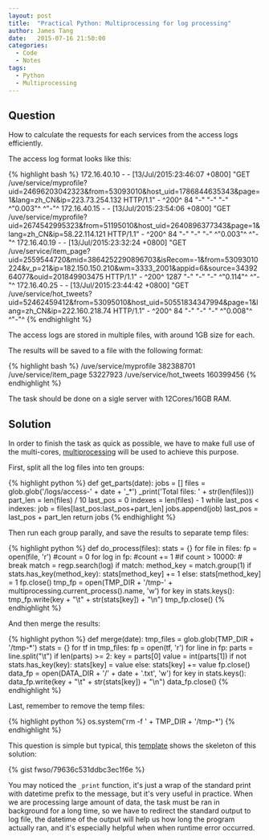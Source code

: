 ```yaml
---
layout: post
title:  "Practical Python: Multiprocessing for log processing"
author: James Tang
date:   2015-07-16 21:50:00
categories:
  - Code
  - Notes
tags:
  - Python
  - Multiprocessing
---
```


## Question

How to calculate the requests for each services from the access logs efficiently. 

The access log format looks like this:

{% highlight bash %}
172.16.40.10 - - [13/Jul/2015:23:46:07 +0800] "GET /uve/service/myprofile?uid=24696203042323&from=53093010&host_uid=1786844635343&page=1&lang=zh_CN&ip=223.73.254.132 HTTP/1.1" - ^200^ 84 "-" "-" "-" ^"0.003"^ ^"-"^
172.16.40.15 - - [13/Jul/2015:23:54:06 +0800] "GET /uve/service/myprofile?uid=2674542995323&from=51195010&host_uid=2640896377343&page=1&lang=zh_CN&ip=58.22.114.121 HTTP/1.1" - ^200^ 84 "-" "-" "-" ^"0.003"^ ^"-"^
172.16.40.19 - - [13/Jul/2015:23:32:24 +0800] "GET /uve/service/item_page?uid=2559544720&mid=3864252290896703&isRecom=-1&from=53093010224&v_p=21&ip=182.150.150.210&wm=3333_2001&appid=6&source=3439264077&ouid=201849903475 HTTP/1.1" - ^200^ 1287 "-" "-" "-" ^"0.114"^ ^"-"^
172.16.40.25 - - [13/Jul/2015:23:44:42 +0800] "GET /uve/service/hot_tweets?uid=52462459412&from=53095010&host_uid=50551834347994&page=1&lang=zh_CN&ip=222.160.218.74 HTTP/1.1" - ^200^ 84 "-" "-" "-" ^"0.008"^ ^"-"^
{% endhighlight %}

The access logs are stored in multiple files, with around 1GB size for each.

The results will be saved to a file with the following format:

{% highlight bash %}
/uve/service/myprofile 382388701
/uve/service/item_page 53227923
/uve/service/hot_tweets 160399456
{% endhighlight %}

The task should be done on a sigle server with 12Cores/16GB RAM.

## Solution

In order to finish the task as quick as possible, we have to make full use of the multi-cores, [multiprocessing] will be used to achieve this purpose.

First, split all the log files into ten groups:

{% highlight python %}
def get_parts(date):
    jobs = []
    files = glob.glob('/logs/access-' + date + '_*')
    _print('Total files: ' + str(len(files)))
    part_len = len(files) / 10
    last_pos = 0
    indexes = len(files) - 1
    while last_pos < indexes:
        job = files[last_pos:last_pos+part_len]
        jobs.append(job)
        last_pos = last_pos + part_len
    return jobs
{% endhighlight %}

Then run each group parally, and save the results to separate temp files:

{% highlight python %}
def do_process(files):
    stats = {}
    for file in files:
        fp = open(file, 'r')
        #count = 0
        for log in fp:
            #count += 1
            #if count > 10000:
            #    break
            match = regp.search(log)
            if match:
                method_key = match.group(1)
                if stats.has_key(method_key):
                    stats[method_key] += 1
                else:
                    stats[method_key] = 1
        fp.close()
    tmp_fp = open(TMP_DIR + '/tmp-' + multiprocessing.current_process().name, 'w')
    for key in stats.keys():
        tmp_fp.write(key + "\t" + str(stats[key]) + "\n")
    tmp_fp.close()
{% endhighlight %}

And then merge the results:

{% highlight python %}
def merge(date):
    tmp_files = glob.glob(TMP_DIR + '/tmp-*')
    stats = {}
    for tf in tmp_files:
        fp = open(tf, 'r')
        for line in fp:
            parts = line.split("\t")
            if len(parts) >= 2:
                key = parts[0]
                value = int(parts[1])
                if not stats.has_key(key):
                    stats[key] = value
                else:
                    stats[key] += value
        fp.close()
    data_fp = open(DATA_DIR + '/' + date + '.txt', 'w')
    for key in stats.keys():
        data_fp.write(key + "\t" + str(stats[key]) + "\n")
    data_fp.close()
{% endhighlight %}

Last, remember to remove the temp files:

{% highlight python %}
os.system('rm -f ' + TMP_DIR + '/tmp-*')
{% endhighlight %}

This question is simple but typical, this [template] shows the skeleton of this solution:

{% gist fwso/79636c531ddbc3ec1f6e %}

You may noticed the `_print` function, it's just a wrap of the standard print with datetime prefix to the message, but it's very useful in practice. When we are processing large amount of data, the task must be ran in background for a long time, so we have to redirect the standard output to log file, the datetime of the output will help us how long the program actually ran, and it's especially helpful when when runtime error occurred.

[multiprocessing]: https://docs.python.org/2/library/multiprocessing.html
[template]: https://gist.github.com/fwso/79636c531ddbc3ec1f6e

